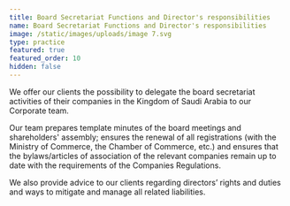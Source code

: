 ```yaml
---
title: Board Secretariat Functions and Director's responsibilities
name: Board Secretariat Functions and Director's responsibilities
image: /static/images/uploads/image 7.svg
type: practice
featured: true
featured_order: 10
hidden: false
---
```

We offer our clients the possibility to delegate the board secretariat activities of their companies in the Kingdom of Saudi Arabia to our Corporate team.

Our team prepares template minutes of the board meetings and shareholders' assembly; ensures the renewal of all registrations (with the Ministry of Commerce, the Chamber of Commerce, etc.) and ensures that the bylaws/articles of association of the relevant companies remain up to date with the requirements of the Companies Regulations.

We also provide advice to our clients regarding directors’ rights and duties and ways to mitigate and manage all related liabilities.
